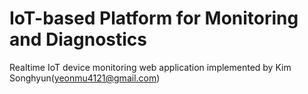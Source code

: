 # IoT-based Platform for Monitoring and Diagnostics

Realtime IoT device monitoring web application implemented by Kim Songhyun(<yeonmu4121@gmail.com>)
